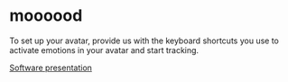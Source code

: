# moooood

To set up your avatar, provide us with the keyboard shortcuts you use to activate emotions in your avatar and start tracking.

[Software presentation](https://youtu.be/-f8NufB0G7k)
